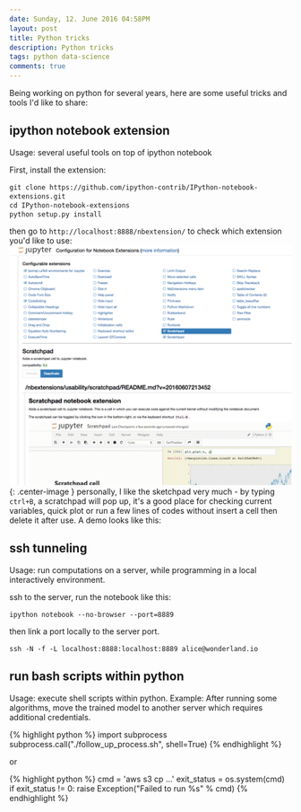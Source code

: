 ```yaml
---
date: Sunday, 12. June 2016 04:58PM
layout: post
title: Python tricks
description: Python tricks
tags: python data-science
comments: true
---
```



Being working on python for several years, here are some useful tricks and tools I'd like to share:

 ipython notebook extension
---------

Usage: several useful tools on top of ipython notebook

First, install the extension:
```
git clone https://github.com/ipython-contrib/IPython-notebook-extensions.git
cd IPython-notebook-extensions
python setup.py install
```
then go to ```http://localhost:8888/nbextension/``` to check which extension you'd like to use:
![demo1](/images/2016/ipynb_extension.png){: .center-image }
personally, I like the sketchpad very much - by typing ```ctrl+B```,  a scratchpad will pop up, it's a good place for checking current variables, quick plot or run a few lines of codes without insert a cell then delete it after use. A demo looks like this:


<!--excerpt-->





ssh tunneling
---------

Usage: run computations on a server, while programming in a local interactively environment.

ssh to the server, run the notebook like this:
```
ipython notebook --no-browser --port=8889
```
then link a port locally to the server port.
```
ssh -N -f -L localhost:8888:localhost:8889 alice@wonderland.io
```


run bash scripts within python
---------


Usage: execute shell scripts within python.
Example: After running some algorithms, move the trained model to another server which requires additional credentials.

{% highlight python %}
import subprocess
subprocess.call("./follow_up_process.sh", shell=True)
{% endhighlight %}

or

{% highlight python %}
cmd = 'aws s3 cp ...'
exit_status = os.system(cmd)
if exit_status != 0:
    raise Exception("Failed to run %s" % cmd)
{% endhighlight %}
